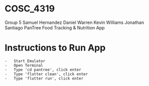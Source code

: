 # COSC_4319
Group 5
Samuel Hernandez
Daniel Warren
Kevin Williams
Jonathan Santiago
PanTree
Food Tracking & Nutrition App

 # Instructions to Run App
    -   Start Emulator
    -   Open Terminal
    -   Type 'cd pantree', click enter
    -   Type 'flutter clean', click enter
    -   Type 'flutter run', click enter
